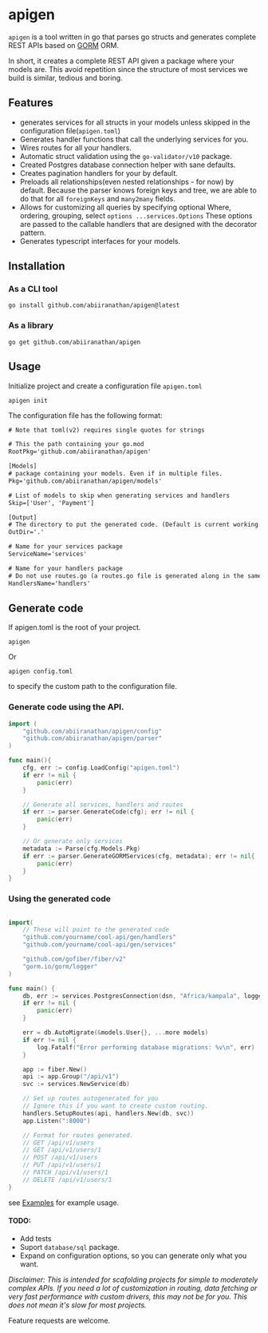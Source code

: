 # apigen

`apigen` is a tool written in go that parses go structs and generates complete REST APIs
based on [GORM](https://gorm.io) ORM.

In short, it creates a complete REST API given a package where your models are. This avoid repetition since the structure of most services we build is similar, tedious and boring.

## Features

- generates services for all structs in your models unless skipped in the configuration file(`apigen.toml`)
- Generates handler functions that call the underlying services for you.
- Wires routes for all your handlers.
- Automatic struct validation using the `go-validator/v10` package.
- Created Postgres database connection helper with sane defaults.
- Creates pagination handlers for your by default.
- Preloads all relationships(even nested relationships - for now) by default. Because the parser knows foreign keys and tree, we are able to do that for all `foreignKeys` and `many2many` fields.
- Allows for customizing all queries by specifying optional Where, ordering, grouping, select `options ...services.Options` These options are passed to the callable handlers that are designed with the decorator pattern.
- Generates typescript interfaces for your models.

## Installation

### As a CLI tool

```console
go install github.com/abiiranathan/apigen@latest
```

### As a library

```console
go get github.com/abiiranathan/apigen
```

## Usage

Initialize project and create a configuration file `apigen.toml`

```console
apigen init
```

The configuration file has the following format:

```txt
# Note that toml(v2) requires single quotes for strings

# This the path containing your go.mod
RootPkg='github.com/abiiranathan/apigen'

[Models]
# package containing your models. Even if in multiple files.
Pkg='github.com/abiiranathan/apigen/models'

# List of models to skip when generating services and handlers
Skip=['User', 'Payment']

[Output]
# The directory to put the generated code. (Default is current working directory)
OutDir='.'

# Name for your services package
ServiceName='services'

# Name for your handlers package
# Do not use routes.go (a routes.go file is generated along in the same folder.)
HandlersName='handlers'
```

## Generate code

If apigen.toml is the root of your project.

```
apigen
```

Or

```
apigen config.toml
```

to specify the custom path to the configuration file.

### Generate code using the API.

```go
import (
	"github.com/abiiranathan/apigen/config"
	"github.com/abiiranathan/apigen/parser"
)

func main(){
    cfg, err := config.LoadConfig("apigen.toml")
	if err != nil {
		panic(err)
	}

    // Generate all services, handlers and routes
	if err := parser.GenerateCode(cfg); err != nil {
		panic(err)
	}

    // Or generate only services
    metadata := Parse(cfg.Models.Pkg)
    if err := parser.GenerateGORMServices(cfg, metadata); err != nil{
        panic(err)
    }
}
```

### Using the generated code

```go

import(
    // These will point to the generated code
    "github.com/yourname/cool-api/gen/handlers"
	"github.com/yourname/cool-api/gen/services"

    "github.com/gofiber/fiber/v2"
	"gorm.io/gorm/logger"
)

func main() {
	db, err := services.PostgresConnection(dsn, "Africa/kampala", logger.Silent)
	if err != nil {
		panic(err)
	}

	err = db.AutoMigrate(&models.User{}, ...more models)
	if err != nil {
		log.Fatalf("Error performing database migrations: %v\n", err)
	}

	app := fiber.New()
	api := app.Group("/api/v1")
	svc := services.NewService(db)

    // Set up routes autogenerated for you
    // Ignore this if you want to create custom routing.
	handlers.SetupRoutes(api, handlers.New(db, svc))
	app.Listen(":8000")

    // Format for routes generated.
    // GET /api/v1/users
    // GET /api/v1/users/1
    // POST /api/v1/users
    // PUT /api/v1/users/1
    // PATCH /api/v1/users/1
    // DELETE /api/v1/users/1
}
```

see [Examples](./cmd/apigen/) for example usage.

#### TODO:

- Add tests
- Suport `database/sql` package.
- Expand on configuration options, so you can generate only what you want.

_Disclaimer: This is intended for scafolding projects for simple to moderately complex APIs. If you need a lot of customization in routing, data fetching or very fast performance with custom drivers, this may not be for you. This does not mean it's slow for most projects._

Feature requests are welcome.
